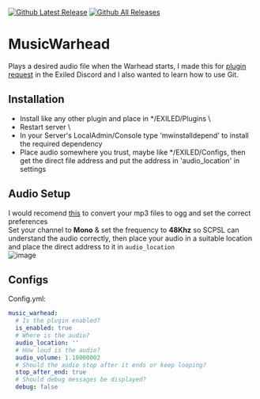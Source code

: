 [![Github Latest Release](https://img.shields.io/github/v/release/chillguy-leo/MusicWarhead)]() 
[![Github All Releases](https://img.shields.io/github/downloads/chillguy-leo/MusicWarhead/total.svg)]() 
# MusicWarhead
Plays a desired audio file when the Warhead starts, I made this for [plugin request](https://discord.com/channels/656673194693885975/656709490959450113/1341844335049707600) in the Exiled Discord and I also wanted to learn how to use Git.

## Installation
- Install like any other plugin and place in */EXILED/Plugins \ 
- Restart server \
- In your Server's LocalAdmin/Console type 'mwinstalldepend' to install the required dependency
- Place audio somewhere you trust, maybe like */EXILED/Configs, then get the direct file address and put the address in 'audio_location' in settings

## Audio Setup
I would recomend [this](https://audio.online-convert.com/convert/mp3-to-ogg) to convert your mp3 files to ogg and set the correct preferences \
Set your channel to **Mono** & set the frequency to **48Khz** so SCPSL can understand the audio correctly, then place your audio in a suitable location and place the direct address to it in `audio_location` \
![image](https://github.com/user-attachments/assets/857ddb65-e41a-4c5b-b395-0d6c73386bb4)


## Configs
Config.yml:
```yaml
music_warhead:
  # Is the plugin enabled?
  is_enabled: true
  # Where is the audio?
  audio_location: ''
  # How loud is the audio?
  audio_volume: 1.10000002
  # Should the audio stop after it ends or keep looping?
  stop_after_end: true
  # Should debug messages be displayed?
  debug: false
```

